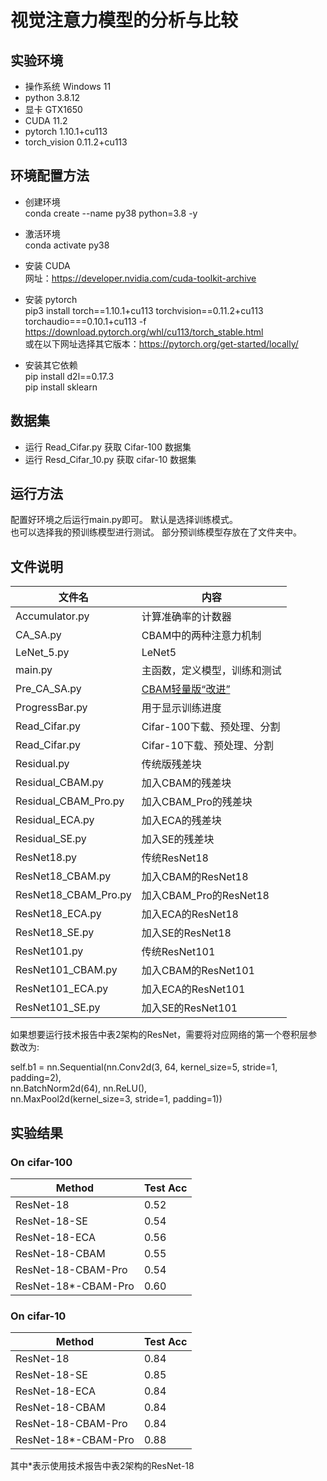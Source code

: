 # 视觉注意力模型的分析与比较

## 实验环境

* 操作系统 Windows 11
* python 3.8.12
* 显卡 GTX1650
* CUDA 11.2
* pytorch 1.10.1+cu113
* torch_vision 0.11.2+cu113

## 环境配置方法  

* 创建环境  
conda create --name py38 python=3.8 -y  
* 激活环境  
conda activate py38  
* 安装 CUDA  
网址：<https://developer.nvidia.com/cuda-toolkit-archive>  
* 安装 pytorch  
pip3 install torch==1.10.1+cu113 torchvision==0.11.2+cu113 torchaudio===0.10.1+cu113 -f <https://download.pytorch.org/whl/cu113/torch_stable.html>  
或在以下网址选择其它版本：<https://pytorch.org/get-started/locally/>  

* 安装其它依赖  
pip install d2l==0.17.3  
pip install sklearn

## 数据集

* 运行 Read_Cifar.py 获取 Cifar-100 数据集  
* 运行 Resd_Cifar_10.py 获取 cifar-10 数据集

## 运行方法

配置好环境之后运行main.py即可。
默认是选择训练模式。  
也可以选择我的预训练模型进行测试。
部分预训练模型存放在了文件夹中。

## 文件说明

| 文件名 | 内容 |
| ------ | -------- |
| Accumulator.py | 计算准确率的计数器 |
| CA_SA.py | CBAM中的两种注意力机制 |
| LeNet_5.py | LeNet5 |
| main.py | 主函数，定义模型，训练和测试 |
| Pre_CA_SA.py | <u> CBAM轻量版“改进” </u> |
| ProgressBar.py | 用于显示训练进度 |
| Read_Cifar.py | Cifar-100下载、预处理、分割 |
| Read_Cifar.py | Cifar-10下载、预处理、分割 |
| Residual.py | 传统版残差块 |
| Residual_CBAM.py | 加入CBAM的残差块 |
| Residual_CBAM_Pro.py | 加入CBAM_Pro的残差块 |
| Residual_ECA.py | 加入ECA的残差块 |
| Residual_SE.py | 加入SE的残差块 |
| ResNet18.py | 传统ResNet18 |
| ResNet18_CBAM.py | 加入CBAM的ResNet18 |
| ResNet18_CBAM_Pro.py | 加入CBAM_Pro的ResNet18 |
| ResNet18_ECA.py | 加入ECA的ResNet18 |
| ResNet18_SE.py | 加入SE的ResNet18 |
| ResNet101.py | 传统ResNet101 |
| ResNet101_CBAM.py | 加入CBAM的ResNet101 |
| ResNet101_ECA.py | 加入ECA的ResNet101 |
| ResNet101_SE.py | 加入SE的ResNet101 |

如果想要运行技术报告中表2架构的ResNet，需要将对应网络的第一个卷积层参数改为:

self.b1 =  nn.Sequential(nn.Conv2d(3, 64, kernel_size=5, stride=1, padding=2),  
                   nn.BatchNorm2d(64), nn.ReLU(),  
                   nn.MaxPool2d(kernel_size=3, stride=1, padding=1))  

## 实验结果

### On cifar-100

| Method | Test Acc |
| ------ | -------- |
| ResNet-18 | 0.52 |
| ResNet-18-SE | 0.54 |
| ResNet-18-ECA | 0.56 |
| ResNet-18-CBAM | 0.55 |
| ResNet-18-CBAM-Pro | 0.54 |
| ResNet-18*-CBAM-Pro | 0.60 |

### On cifar-10

| Method | Test Acc |
| ------ | -------- |
| ResNet-18| 0.84 |
| ResNet-18-SE| 0.85 |
| ResNet-18-ECA| 0.84 |
| ResNet-18-CBAM| 0.84 |
| ResNet-18-CBAM-Pro| 0.84 |
| ResNet-18*-CBAM-Pro| 0.88 |

其中*表示使用技术报告中表2架构的ResNet-18
